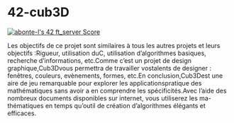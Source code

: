 # 42-cub3D

[![abonte-l's 42 ft_server Score](https://badge42.vercel.app/api/v2/cl4ihoc5o006109joivmaaf1o/project/2060769)](https://github.com/JaeSeoKim/badge42)

Les objectifs de ce projet sont similaires à tous les autres projets et leurs objectifs :Rigueur, utilisation duC, utilisation d’algorithmes basiques, recherche d’informations, etc.Comme c’est un projet de design graphique,Cub3Dvous permettra de travailler vostalents de designer : fenêtres, couleurs, evènements, formes, etc.En conclusion,Cub3Dest une aire de jeu remarquable pour explorer les applicationspratique des mathématiques sans avoir a en comprendre les spécificités.Avec l’aide des nombreux documents disponibles sur internet, vous utiliserez les ma-thématiques en temps qu’outil de création d’algorithmes élégants et efficaces.


